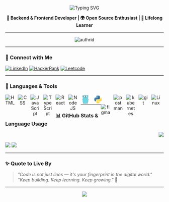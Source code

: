 <!-- Typing Animation -->
<p align="center">
  <img src="https://readme-typing-svg.demolab.com?font=Fira+Code&weight=500&size=22&pause=1000&color=00FFD1&center=true&vCenter=true&width=535&lines=Hi%2C+I'm+Ahmad+Ridha+%F0%9F%91%8B;Fullstack+Developer+%7C+Problem+Solver;Welcome+to+my+GitHub+profile!" alt="Typing SVG" />
</p>

<p align="center">
  <b>🚀 Backend & Frontend Developer | 🌍 Open Source Enthusiast | 🧠 Lifelong Learner</b>
</p>

---

<!-- Profile Views -->
<p align="center">
  <img src="https://komarev.com/ghpvc/?username=authrid&label=Profile%20views&color=0e75b6&style=flat" alt="authrid" />
</p>

---

### 🔗 Connect with Me

<p align="left">
  <a href="https://linkedin.com/in/ahmad-ridha-bbbb49125" target="blank"><img src="https://raw.githubusercontent.com/rahuldkjain/github-profile-readme-generator/master/src/images/icons/Social/linked-in-alt.svg" alt="LinkedIn" width="35" /></a>
  <a href="https://www.hackerrank.com/power_of_learn" target="blank"><img src="https://raw.githubusercontent.com/rahuldkjain/github-profile-readme-generator/master/src/images/icons/Social/hackerrank.svg" alt="HackerRank" width="35" /></a>
  <a href="https://www.leetcode.com/tlw98uiagw" target="blank"><img src="https://raw.githubusercontent.com/rahuldkjain/github-profile-readme-generator/master/src/images/icons/Social/leet-code.svg" alt="Leetcode" width="35" /></a>
</p>

---

### 🧰 Languages & Tools

<p align="center">
  <img align="left" alt="HTML" width="30px" style="padding-right:10px;" src="https://cdn.jsdelivr.net/gh/devicons/devicon/icons/html5/html5-plain.svg" />
  <img align="left" alt="CSS" width="30px" style="padding-right:10px;" src="https://cdn.jsdelivr.net/gh/devicons/devicon/icons/css3/css3-plain.svg" />
  <img align="left" alt="JavaScript" width="30px" style="padding-right:10px;" src="https://cdn.jsdelivr.net/gh/devicons/devicon/icons/javascript/javascript-plain.svg" />
  <img align="left" alt="TypeScript" width="30px" style="padding-right:10px;" src="https://cdn.jsdelivr.net/gh/devicons/devicon/icons/typescript/typescript-plain.svg" />
  <img align="left" alt="React" width="30px" style="padding-right:10px;" src="https://cdn.jsdelivr.net/gh/devicons/devicon/icons/react/react-original.svg" />
  <img align="left" alt="NodeJS" width="30px" style="padding-right:10px;" src="https://cdn.jsdelivr.net/gh/devicons/devicon/icons/nodejs/nodejs-original.svg" />
  <img align="left" alt="go" width="30px" style="padding-right:10px;" src="https://raw.githubusercontent.com/devicons/devicon/master/icons/go/go-original.svg" />
  <img align="left" alt="python" width="30px" style="padding-right:10px;" src="https://raw.githubusercontent.com/devicons/devicon/master/icons/python/python-original.svg" />
  
  <img align="right" alt="Linux" width="30px" style="padding-right:10px;" src="https://cdn.jsdelivr.net/gh/devicons/devicon/icons/linux/linux-original.svg" />
  <img align="right" alt="git" width="30px" style="padding-right:10px;" src="https://www.vectorlogo.zone/logos/git-scm/git-scm-icon.svg" />
  <img align="right" alt="kubernetes" width="30px" style="padding-right:10px;" src="https://www.vectorlogo.zone/logos/kubernetes/kubernetes-icon.svg" />
  <img align="right" alt="postman" width="30px" style="padding-right:10px;" src="https://www.vectorlogo.zone/logos/getpostman/getpostman-icon.svg" />
  <img align="right" alt="figma" width="30px" style="padding-right:10px;" src="https://www.vectorlogo.zone/logos/figma/figma-icon.svg" />

  <img align="center" alt="" width="30px" style="padding-right:10px;" src="#" />
</p>

---

### 📊 GitHub Stats & Language Usage

<p align="right">
  <img src="https://github-readme-stats.vercel.app/api/top-langs/?username=authrid&layout=compact&theme=tokyonight&hide_border=true" height="150" />
</p>

<p>
  <img src="https://github-readme-stats.vercel.app/api?username=authrid&show_icons=true&theme=tokyonight&count_private=true&hide_border=true" height="170"/>
  <img src="https://github-readme-streak-stats.herokuapp.com/?user=authrid&theme=tokyonight&hide_border=true" height="170"/>
</p>

---

### ✨ Quote to Live By

> _"Code is not just lines — it's your fingerprint in the digital world."_  
> _"Keep building. Keep learning. Keep growing."_ 🌱

---

<!-- Stylish Footer Wave -->
<p align="center">
  <img src="https://capsule-render.vercel.app/api?type=waving&color=0:00ffc8,100:1800ff&height=100&section=footer"/>
</p>
